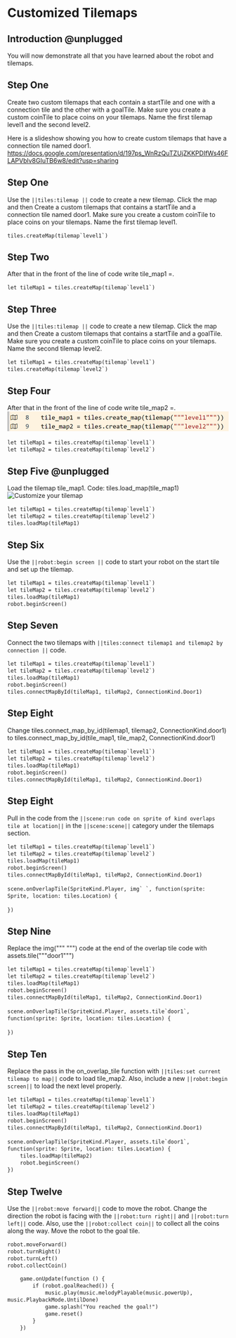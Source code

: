 # Customized Tilemaps

## Introduction @unplugged

You will now demonstrate all that you have learned about the robot and tilemaps.

## Step One

Create two custom tilemaps that each contain a startTile and one with a connection tile and the other with a goalTile.  Make sure you create a custom coinTile to place coins on your tilemaps.  Name the first tilemap level1 and the second level2. 

Here is a slideshow showing you how to create custom tilemaps that have a connection tile named door1.
https://docs.google.com/presentation/d/197ps_WnRzQuTZUjZKKPDIfWs46FLAPVblv8GIuTB6w8/edit?usp=sharing

## Step One

Use the ``||tiles:tilemap ||`` code to create a new tilemap. Click the map and then Create a custom tilemaps that contains a startTile and a connection tile named door1.  Make sure you create a custom coinTile to place coins on your tilemaps.  Name the first tilemap level1.

```blocks
tiles.createMap(tilemap`level1`)
```

## Step Two

After that in the front of the line of code write tile_map1 =.

```blocks
let tileMap1 = tiles.createMap(tilemap`level1`)
```

## Step Three

Use the ``||tiles:tilemap ||`` code to create a new tilemap. Click the map and then Create a custom tilemaps that contains a startTile and a goalTile.  Make sure you create a custom coinTile to place coins on your tilemaps.  Name the second tilemap level2.

```blocks
let tileMap1 = tiles.createMap(tilemap`level1`)
tiles.createMap(tilemap`level2`)
```

## Step Four

After that in the front of the line of code write tile_map2 =.
![Customize your tilemap](https://raw.githubusercontent.com/MrDGuy/pxt-skillmap-robot/main/docs/static/variables-tilemaps-1.png "Customize Tilemap" )

```blocks
let tileMap1 = tiles.createMap(tilemap`level1`)
let tileMap2 = tiles.createMap(tilemap`level2`)
```

## Step Five @unplugged

Load the tilemap tile_map1. Code: tiles.load_map(tile_map1)
![Customize your tilemap](https://raw.githubusercontent.com/MrDGuy/pxt-skillmap-robot/main/docs/static/variables-tilemaps-2.gif "Customize Tilemap" )

```blocks
let tileMap1 = tiles.createMap(tilemap`level1`)
let tileMap2 = tiles.createMap(tilemap`level2`)
tiles.loadMap(tileMap1)
```

## Step Six

Use the ``||robot:begin screen ||`` code to start your robot on the start tile and set up the tilemap.

```blocks
let tileMap1 = tiles.createMap(tilemap`level1`)
let tileMap2 = tiles.createMap(tilemap`level2`)
tiles.loadMap(tileMap1)
robot.beginScreen()
```

## Step Seven

Connect the two tilemaps with ``||tiles:connect tilemap1 and tilemap2 by connection ||`` code.  

```blocks
let tileMap1 = tiles.createMap(tilemap`level1`)
let tileMap2 = tiles.createMap(tilemap`level2`)
tiles.loadMap(tileMap1)
robot.beginScreen()
tiles.connectMapById(tileMap1, tileMap2, ConnectionKind.Door1)
```

## Step Eight
Change tiles.connect_map_by_id(tilemap1, tilemap2, ConnectionKind.door1) to tiles.connect_map_by_id(tile_map1, tile_map2, ConnectionKind.door1)

```blocks
let tileMap1 = tiles.createMap(tilemap`level1`)
let tileMap2 = tiles.createMap(tilemap`level2`)
tiles.loadMap(tileMap1)
robot.beginScreen()
tiles.connectMapById(tileMap1, tileMap2, ConnectionKind.Door1)
```

## Step Eight

Pull in the code from the ``||scene:run code on sprite of kind overlaps tile at location||`` in the ``||scene:scene||`` category under the tilemaps section.

```blocks
let tileMap1 = tiles.createMap(tilemap`level1`)
let tileMap2 = tiles.createMap(tilemap`level2`)
tiles.loadMap(tileMap1)
robot.beginScreen()
tiles.connectMapById(tileMap1, tileMap2, ConnectionKind.Door1)

scene.onOverlapTile(SpriteKind.Player, img` `, function(sprite: Sprite, location: tiles.Location) {
    
})
```

## Step Nine

Replace the img(""" """) code at the end of the overlap tile code with assets.tile("""door1""")

```blocks
let tileMap1 = tiles.createMap(tilemap`level1`)
let tileMap2 = tiles.createMap(tilemap`level2`)
tiles.loadMap(tileMap1)
robot.beginScreen()
tiles.connectMapById(tileMap1, tileMap2, ConnectionKind.Door1)

scene.onOverlapTile(SpriteKind.Player, assets.tile`door1`, function(sprite: Sprite, location: tiles.Location) {
    
})
```

## Step Ten

Replace the pass in the on_overlap_tile function with ``||tiles:set current tilemap to map||`` code to load tile_map2. Also, include a new ``||robot:begin screen||`` to load the next level properly.

```blocks
let tileMap1 = tiles.createMap(tilemap`level1`)
let tileMap2 = tiles.createMap(tilemap`level2`)
tiles.loadMap(tileMap1)
robot.beginScreen()
tiles.connectMapById(tileMap1, tileMap2, ConnectionKind.Door1)

scene.onOverlapTile(SpriteKind.Player, assets.tile`door1`, function(sprite: Sprite, location: tiles.Location) {
    tiles.loadMap(tileMap2)
    robot.beginScreen()
})
```

## Step Twelve

Use the ``||robot:move forward||`` code to move the robot. Change the direction the robot is facing with the ``||robot:turn right||`` and ``||robot:turn left||`` code.  Also, use the ``||robot:collect coin||`` to collect all the coins along the way. Move the robot to the goal tile.

```blocks
robot.moveForward()
robot.turnRight()
robot.turnLeft()
robot.collectCoin()
```


```customts
    game.onUpdate(function () {
        if (robot.goalReached()) {
            music.play(music.melodyPlayable(music.powerUp), music.PlaybackMode.UntilDone)
            game.splash("You reached the goal!")
            game.reset()
        }
    })
```

